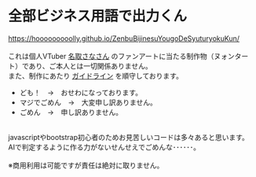 # 全部ビジネス用語で出力くん
https://hooooooooolly.github.io/ZenbuBijinesuYougoDeSyuturyokuKun/<br>
<br>
これは個人VTuber [名取さなさん](https://twitter.com/sana_natori) のファンアートに当たる制作物（ヌォンタート）であり、ご本人とは一切関係ありません。<br>
また、制作にあたり [ガイドライン](https://twpf.jp/sana_natori) を順守しております。
<br>
- ども！　→　おせわになっております。<br>
- マジでごめん　→　大変申し訳ありません。<br>
- ごめん　→　申し訳ありません。<br>
<br>
javascriptやbootstrap初心者のためお見苦しいコードは多々あると思います。<br>
AIで判定するように作る力がないせんせえでごめんな･･････。<br>
<br>
※商用利用は可能ですが責任は絶対に取りません。<br>
